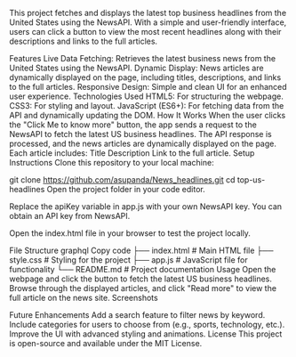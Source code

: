 This project fetches and displays the latest top business headlines from the United States using the NewsAPI. With a simple and user-friendly interface, users can click a button to view the most recent headlines along with their descriptions and links to the full articles.

Features
Live Data Fetching: Retrieves the latest business news from the United States using the NewsAPI.
Dynamic Display: News articles are dynamically displayed on the page, including titles, descriptions, and links to the full articles.
Responsive Design: Simple and clean UI for an enhanced user experience.
Technologies Used
HTML5: For structuring the webpage.
CSS3: For styling and layout.
JavaScript (ES6+): For fetching data from the API and dynamically updating the DOM.
How It Works
When the user clicks the "Click Me to know more" button, the app sends a request to the NewsAPI to fetch the latest US business headlines.
The API response is processed, and the news articles are dynamically displayed on the page.
Each article includes:
Title
Description
Link to the full article.
Setup Instructions
Clone this repository to your local machine:


git clone https://github.com/asupanda/News_headlines.git
cd top-us-headlines
Open the project folder in your code editor.

Replace the apiKey variable in app.js with your own NewsAPI key. You can obtain an API key from NewsAPI.

Open the index.html file in your browser to test the project locally.

File Structure
graphql
Copy code
├── index.html        # Main HTML file
├── style.css         # Styling for the project
├── app.js            # JavaScript file for functionality
└── README.md         # Project documentation
Usage
Open the webpage and click the button to fetch the latest US business headlines.
Browse through the displayed articles, and click "Read more" to view the full article on the news site.
Screenshots

Future Enhancements
Add a search feature to filter news by keyword.
Include categories for users to choose from (e.g., sports, technology, etc.).
Improve the UI with advanced styling and animations.
License
This project is open-source and available under the MIT License.

